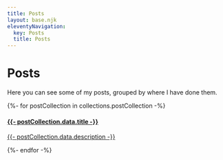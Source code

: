 ```yaml
---
title: Posts
layout: base.njk
eleventyNavigation:
  key: Posts
  title: Posts
---
```


# Posts

Here you can see some of my posts, grouped by where I have done them.

<div class="posts-showcase">
  {%- for postCollection in collections.postCollection -%}
    <div class="post-card-outer">
      <a href="{{ postCollection.url }}">
        <div class="post-card">
          <div class="post-content">
            <h4>
                {{- postCollection.data.title -}}
            </h4>
            <p>
              {{- postCollection.data.description -}}
            </p>
          </div>
        </div>
      </a>
    </div>
  {%- endfor -%}
</div>